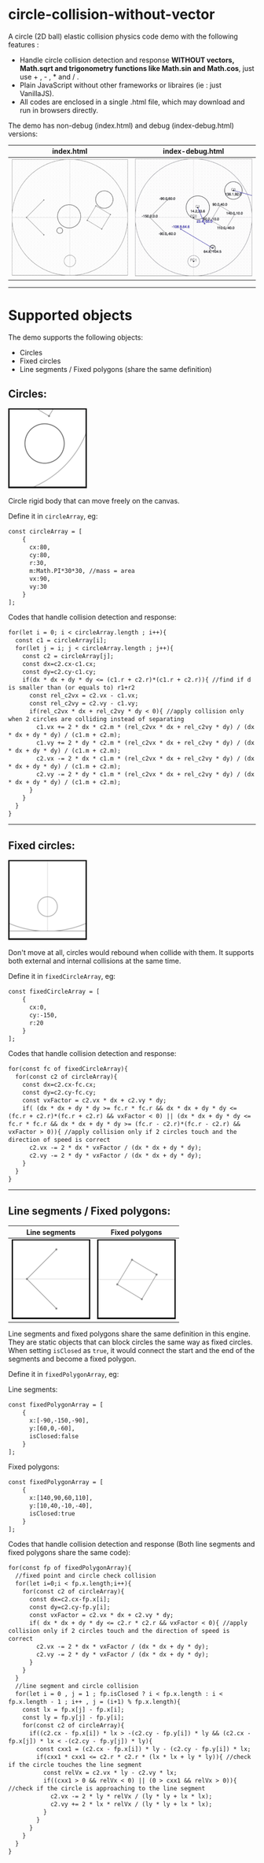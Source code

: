 # circle-collision-without-vector
A circle (2D ball) elastic collision physics code demo with the following features : 
- Handle circle collision detection and response **WITHOUT vectors, Math.sqrt and trigonometry functions like Math.sin and Math.cos**, just use + , - , * and / .
- Plain JavaScript without other frameworks or libraires (ie : just VanillaJS).
- All codes are enclosed in a single .html file, which may download and run in browsers directly.

The demo has non-debug (index.html) and debug (index-debug.html) versions:

| index.html  | index-debug.html |
| ------------- | ------------- |
| ![non-debug version](readme_img/img_index.gif)  | ![debug version](readme_img/img_index-debug.gif)  |

---

# Supported objects
The demo supports the following objects:
- Circles
- Fixed circles
- Line segments / Fixed polygons (share the same definition)

## Circles:

![circles](readme_img/img_circle.png)


Circle rigid body that can move freely on the canvas.

Define it in `circleArray`, eg:
```
const circleArray = [
    {
      cx:80,
      cy:80,
      r:30,
      m:Math.PI*30*30, //mass = area
      vx:90,
      vy:30
    }
];
```
Codes that handle collision detection and response:
```
for(let i = 0; i < circleArray.length ; i++){
  const c1 = circleArray[i];
  for(let j = i; j < circleArray.length ; j++){
    const c2 = circleArray[j];
    const dx=c2.cx-c1.cx;
    const dy=c2.cy-c1.cy;
    if(dx * dx + dy * dy <= (c1.r + c2.r)*(c1.r + c2.r)){ //find if d is smaller than (or equals to) r1+r2
      const rel_c2vx = c2.vx - c1.vx;
      const rel_c2vy = c2.vy - c1.vy;
      if(rel_c2vx * dx + rel_c2vy * dy < 0){ //apply collision only when 2 circles are colliding instead of separating
        c1.vx += 2 * dx * c2.m * (rel_c2vx * dx + rel_c2vy * dy) / (dx * dx + dy * dy) / (c1.m + c2.m);
        c1.vy += 2 * dy * c2.m * (rel_c2vx * dx + rel_c2vy * dy) / (dx * dx + dy * dy) / (c1.m + c2.m);
        c2.vx -= 2 * dx * c1.m * (rel_c2vx * dx + rel_c2vy * dy) / (dx * dx + dy * dy) / (c1.m + c2.m);
        c2.vy -= 2 * dy * c1.m * (rel_c2vx * dx + rel_c2vy * dy) / (dx * dx + dy * dy) / (c1.m + c2.m);
      }
    }
  }
}
```

---

## Fixed circles:

![circles](readme_img/img_fixedcircle.png)

Don't move at all, circles would rebound when collide with them. It supports both external and internal collisions at the same time.

Define it in `fixedCircleArray`, eg:
```
const fixedCircleArray = [
    {
      cx:0,
      cy:-150,
      r:20
    }
];
```
Codes that handle collision detection and response:
```
for(const fc of fixedCircleArray){
  for(const c2 of circleArray){
    const dx=c2.cx-fc.cx;
    const dy=c2.cy-fc.cy;
    const vxFactor = c2.vx * dx + c2.vy * dy;
    if( (dx * dx + dy * dy >= fc.r * fc.r && dx * dx + dy * dy <= (fc.r + c2.r)*(fc.r + c2.r) && vxFactor < 0) || (dx * dx + dy * dy <= fc.r * fc.r && dx * dx + dy * dy >= (fc.r - c2.r)*(fc.r - c2.r) && vxFactor > 0)){ //apply collision only if 2 circles touch and the direction of speed is correct
      c2.vx -= 2 * dx * vxFactor / (dx * dx + dy * dy);
      c2.vy -= 2 * dy * vxFactor / (dx * dx + dy * dy);
    }
  }
}
```
---

## Line segments / Fixed polygons:

| Line segments  | Fixed polygons |
| ------------- | ------------- |
| ![non-debug version](readme_img/img_linesegment.png)  | ![debug version](readme_img/img_fixedpolygon.png)  |

Line segments and fixed polygons share the same definition in this engine. They are static objects that can block circles the same way as fixed circles. When setting `isClosed` as `true`, it would connect the start and the end of the segments and become a fixed polygon.

Define it in `fixedPolygonArray`, eg:

Line segments:
```
const fixedPolygonArray = [
    {
      x:[-90,-150,-90],
      y:[60,0,-60],
      isClosed:false
    }
];
```

Fixed polygons:
```
const fixedPolygonArray = [
    {
      x:[140,90,60,110],
      y:[10,40,-10,-40],
      isClosed:true
    }
];
```
Codes that handle collision detection and response (Both line segments and fixed polygons share the same code):
```
for(const fp of fixedPolygonArray){
  //fixed point and circle check collision
  for(let i=0;i < fp.x.length;i++){
    for(const c2 of circleArray){
      const dx=c2.cx-fp.x[i];
      const dy=c2.cy-fp.y[i];
      const vxFactor = c2.vx * dx + c2.vy * dy;
      if( dx * dx + dy * dy <= c2.r * c2.r && vxFactor < 0){ //apply collision only if 2 circles touch and the direction of speed is correct
        c2.vx -= 2 * dx * vxFactor / (dx * dx + dy * dy);
        c2.vy -= 2 * dy * vxFactor / (dx * dx + dy * dy);
      }
    }
  }
  //line segment and circle collision
  for(let i = 0 , j = 1 ; fp.isClosed ? i < fp.x.length : i < fp.x.length - 1 ; i++ , j = (i+1) % fp.x.length){
    const lx = fp.x[j] - fp.x[i];
    const ly = fp.y[j] - fp.y[i];
    for(const c2 of circleArray){
      if((c2.cx - fp.x[i]) * lx > -(c2.cy - fp.y[i]) * ly && (c2.cx - fp.x[j]) * lx < -(c2.cy - fp.y[j]) * ly){
        const cxx1 = (c2.cx - fp.x[i]) * ly - (c2.cy - fp.y[i]) * lx;
        if(cxx1 * cxx1 <= c2.r * c2.r * (lx * lx + ly * ly)){ //check if the circle touches the line segment
          const relVx = c2.vx * ly - c2.vy * lx;
          if((cxx1 > 0 && relVx < 0) || (0 > cxx1 && relVx > 0)){ //check if the circle is approaching to the line segment
            c2.vx -= 2 * ly * relVx / (ly * ly + lx * lx);
            c2.vy += 2 * lx * relVx / (ly * ly + lx * lx);
          }
        }
      }
    }
  }
}
```
